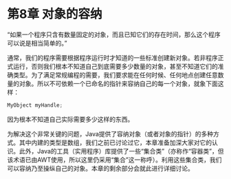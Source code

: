 # 第8章 对象的容纳


“如果一个程序只含有数量固定的对象，而且已知它们的存在时间，那么这个程序可以说是相当简单的。”

通常，我们的程序需要根据程序运行时才知道的一些标准创建新对象。若非程序正式运行，否则我们根本不知道自己到底需要多少数量的对象，甚至不知道它们的准确类型。为了满足常规编程的需要，我们要求能在任何时候、任何地点创建任意数量的对象。所以不可依赖一个已命名的指针来容纳自己的每一个对象，就象下面这样：

``` java
MyObject myHandle;
```

因为根本不知道自己实际需要多少这样的东西。

为解决这个非常关键的问题，Java提供了容纳对象（或者对象的指针）的多种方式。其中内建的类型是数组，我们之前已讨论过它，本章准备加深大家对它的认识。此外，Java的工具（实用程序）库提供了一些“集合类”（亦称作“容器类”，但该术语已由AWT使用，所以这里仍采用“集合”这一称呼）。利用这些集合类，我们可以容纳乃至操纵自己的对象。本章的剩余部分会就此进行详细讨论。
